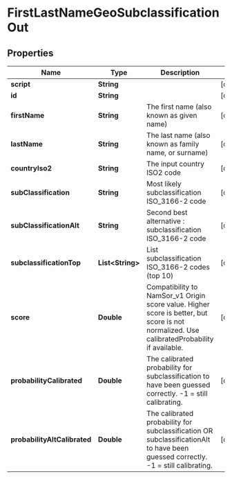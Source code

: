 
# FirstLastNameGeoSubclassificationOut

## Properties
Name | Type | Description | Notes
------------ | ------------- | ------------- | -------------
**script** | **String** |  |  [optional]
**id** | **String** |  |  [optional]
**firstName** | **String** | The first name (also known as given name) |  [optional]
**lastName** | **String** | The last name (also known as family name, or surname) |  [optional]
**countryIso2** | **String** | The input country ISO2 code |  [optional]
**subClassification** | **String** | Most likely subclassification ISO_3166-2 code |  [optional]
**subClassificationAlt** | **String** | Second best alternative : subclassification ISO_3166-2 code |  [optional]
**subclassificationTop** | **List&lt;String&gt;** | List subclassification ISO_3166-2 codes (top 10) |  [optional]
**score** | **Double** | Compatibility to NamSor_v1 Origin score value. Higher score is better, but score is not normalized. Use calibratedProbability if available.  |  [optional]
**probabilityCalibrated** | **Double** | The calibrated probability for subclassification to have been guessed correctly. -1 &#x3D; still calibrating.  |  [optional]
**probabilityAltCalibrated** | **Double** | The calibrated probability for subclassification OR subclassificationAlt to have been guessed correctly. -1 &#x3D; still calibrating.  |  [optional]



